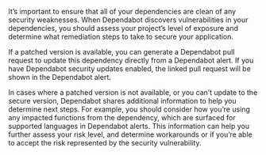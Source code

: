 <!--When making updates to this text, remember to keep the text general. It is used in the end-to-end Supply chain guides -->

It’s important to ensure that all of your dependencies are clean of any security weaknesses. When Dependabot discovers vulnerabilities in your dependencies, you should assess your project’s level of exposure and determine what remediation steps to take to secure your application. 

If a patched version is available, you can generate a Dependabot pull request to update this dependency directly from a Dependabot alert. If you have Dependabot security updates enabled, the linked pull request will be shown in the Dependabot alert. 

In cases where a patched version is not available, or you can’t update to the secure version, Dependabot shares additional information to help you determine next steps. For example, you should consider how you’re using any impacted functions from the dependency, which are surfaced for supported languages in Dependabot alerts. This information can help you further assess your risk level, and determine workarounds or if you’re able to accept the risk represented by the security vulnerability.
